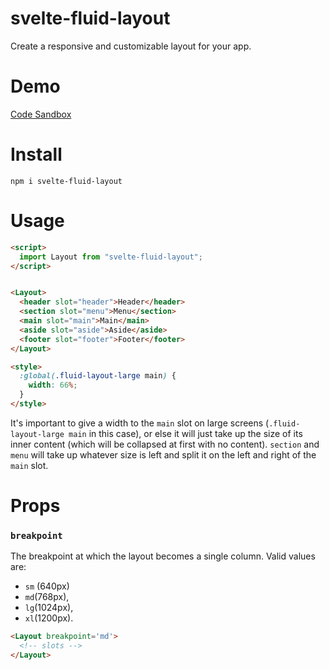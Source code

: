 # svelte-fluid-layout

Create a responsive and customizable layout for your app.

# Demo

[Code Sandbox](https://codesandbox.io/s/svelte-fluid-layout-demo-5ew7j?fontsize=14&module=%2FApp.svelte)

# Install

`npm i svelte-fluid-layout`

# Usage

```html
<script>
  import Layout from "svelte-fluid-layout";
</script>


<Layout>
  <header slot="header">Header</header>
  <section slot="menu">Menu</section>
  <main slot="main">Main</main>
  <aside slot="aside">Aside</aside>
  <footer slot="footer">Footer</footer>
</Layout>

<style>
  :global(.fluid-layout-large main) {
    width: 66%;
  }
</style>
```

It's important to give a width to the `main` slot on large screens (`.fluid-layout-large main` in this case), or else it will just take up the size of its inner content (which will be collapsed at first with no content). `section` and `menu` will take up whatever size is left and split it on the left and right of the `main` slot.

# Props

### `breakpoint`

The breakpoint at which the layout becomes a single column. Valid values are:

 - `sm` (640px)
 - `md`(768px),
 - `lg`(1024px),
 - `xl`(1200px).
 
 ```html
 <Layout breakpoint='md'>
   <!-- slots -->
 </Layout>
 ```
